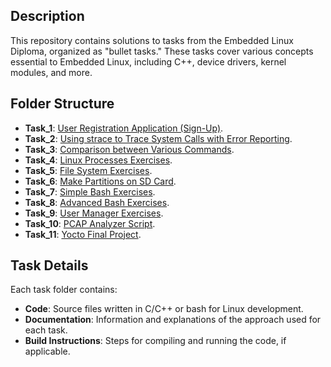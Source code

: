 ## Description
This repository contains solutions to tasks from the Embedded Linux Diploma, organized as "bullet tasks." These tasks cover various concepts essential to Embedded Linux, including C++, device drivers, kernel modules, and more.


## Folder Structure
- **Task_1**:  [User Registration Application (Sign-Up)](Task_1/).
- **Task_2**:  [Using strace to Trace System Calls with Error Reporting](Task_2/).
- **Task_3**:  [Comparison between Various Commands](Task_3/).
- **Task_4**:  [Linux Processes Exercises](Task_4/).
- **Task_5**:  [File System Exercises](Task_5/).
- **Task_6**:  [Make Partitions on SD Card](Task_6/).
- **Task_7**:  [Simple Bash Exercises](Task_7/).
- **Task_8**:  [Advanced Bash Exercises](Task_8/).
- **Task_9**:  [User Manager Exercises](Task_9/).
- **Task_10**: [PCAP Analyzer Script](https://github.com/FatemaAhmedKhalil/kernel-graduation-project.git).
- **Task_11**: [Yocto Final Project](https://github.com/FatemaAhmedKhalil/Yocto_Project_RaspberryPi3.git).

## Task Details
Each task folder contains:
- **Code**: Source files written in C/C++ or bash for Linux development.
- **Documentation**: Information and explanations of the approach used for each task.
- **Build Instructions**: Steps for compiling and running the code, if applicable.

